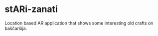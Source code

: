 # stARi-zanati
 Location based AR application that shows some interesting old crafts on baščaršija. 
